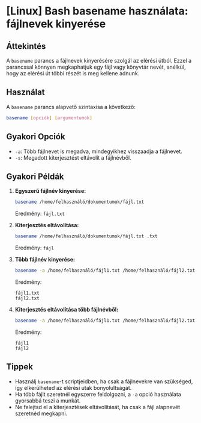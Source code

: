 # [Linux] Bash basename használata: fájlnevek kinyerése

## Áttekintés
A `basename` parancs a fájlnevek kinyerésére szolgál az elérési útból. Ezzel a parancssal könnyen megkaphatjuk egy fájl vagy könyvtár nevét, anélkül, hogy az elérési út többi részét is meg kellene adnunk.

## Használat
A `basename` parancs alapvető szintaxisa a következő:

```bash
basename [opciók] [argumentumok]
```

## Gyakori Opciók
- `-a`: Több fájlnevet is megadva, mindegyikhez visszaadja a fájlnevet.
- `-s`: Megadott kiterjesztést eltávolít a fájlnévből.

## Gyakori Példák

1. **Egyszerű fájlnév kinyerése:**
   ```bash
   basename /home/felhasználó/dokumentumok/fájl.txt
   ```
   Eredmény: `fájl.txt`

2. **Kiterjesztés eltávolítása:**
   ```bash
   basename /home/felhasználó/dokumentumok/fájl.txt .txt
   ```
   Eredmény: `fájl`

3. **Több fájlnév kinyerése:**
   ```bash
   basename -a /home/felhasználó/fájl1.txt /home/felhasználó/fájl2.txt
   ```
   Eredmény:
   ```
   fájl1.txt
   fájl2.txt
   ```

4. **Kiterjesztés eltávolítása több fájlnévből:**
   ```bash
   basename -a /home/felhasználó/fájl1.txt /home/felhasználó/fájl2.txt .txt
   ```
   Eredmény:
   ```
   fájl1
   fájl2
   ```

## Tippek
- Használj `basename`-t scriptjeidben, ha csak a fájlnevekre van szükséged, így elkerülheted az elérési utak bonyolultságát.
- Ha több fájlt szeretnél egyszerre feldolgozni, a `-a` opció használata gyorsabbá teszi a munkát.
- Ne felejtsd el a kiterjesztések eltávolítását, ha csak a fájl alapnevét szeretnéd megkapni.